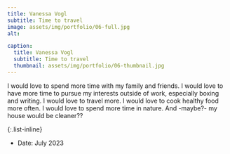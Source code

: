 ```yaml
---
title: Vanessa Vogl
subtitle: Time to travel
image: assets/img/portfolio/06-full.jpg
alt: 

caption:
  title: Vanessa Vogl
  subtitle: Time to travel
  thumbnail: assets/img/portfolio/06-thumbnail.jpg
---
```

 I would love to spend more time with my family and friends. I would love to have more time to pursue my interests outside of work, especially boxing and writing. I would love to travel more. I would love to cook healthy food more often. I would love to spend more time in nature. And -maybe?- my house would be cleaner??

{:.list-inline}
- Date: July 2023


